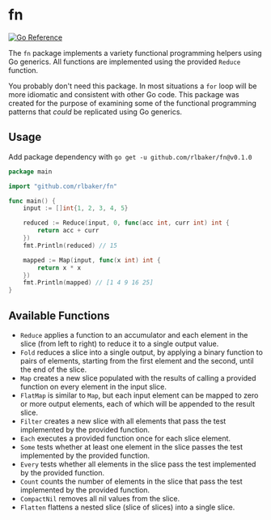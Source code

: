 # fn

[![Go Reference](https://pkg.go.dev/badge/github.com/rlbaker/fn.svg)](https://pkg.go.dev/github.com/rlbaker/fn)

The `fn` package implements a variety functional programming helpers using Go generics.
All functions are implemented using the provided `Reduce` function.

You probably don't need this package.
In most situations a `for` loop will be more idiomatic and consistent with other Go code.
This package was created for the purpose of examining some of the functional programming patterns that _could_ be replicated using Go generics.

## Usage

Add package dependency with `go get -u github.com/rlbaker/fn@v0.1.0`

```go
package main

import "github.com/rlbaker/fn"

func main() {
	input := []int{1, 2, 3, 4, 5}

	reduced := Reduce(input, 0, func(acc int, curr int) int {
		return acc + curr
	})
	fmt.Println(reduced) // 15

	mapped := Map(input, func(x int) int {
		return x * x
	})
	fmt.Println(mapped) // [1 4 9 16 25]
}
```

## Available Functions

- `Reduce` applies a function to an accumulator and each element in the slice (from left to right) to reduce it to a single output value.
- `Fold` reduces a slice into a single output, by applying a binary function to pairs of elements, starting from the first element and the second, until the end of the slice.
- `Map` creates a new slice populated with the results of calling a provided function on every element in the input slice.
- `FlatMap` is similar to `Map`, but each input element can be mapped to zero or more output elements, each of which will be appended to the result slice.
- `Filter` creates a new slice with all elements that pass the test implemented by the provided function.
- `Each` executes a provided function once for each slice element.
- `Some` tests whether at least one element in the slice passes the test implemented by the provided function.
- `Every` tests whether all elements in the slice pass the test implemented by the provided function.
- `Count` counts the number of elements in the slice that pass the test implemented by the provided function.
- `CompactNil` removes all nil values from the slice.
- `Flatten` flattens a nested slice (slice of slices) into a single slice.
